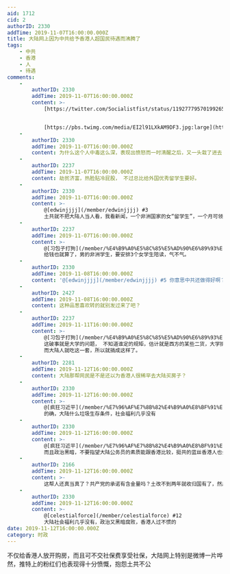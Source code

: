 ```yaml
---
aid: 1712
cid: 2
authorID: 2330
addTime: 2019-11-07T16:00:00.000Z
title: 大陆网上因为中共给予香港人超国民待遇而沸腾了
tags:
    - 中共
    - 香港
    - 人
    - 待遇
comments:
    -
        authorID: 2330
        addTime: 2019-11-07T16:00:00.000Z
        content: >-
            [https://twitter.com/Socialistfist/status/1192777957019926529](https://twitter.com/Socialistfist/status/1192777957019926529)


            [https://pbs.twimg.com/media/EI2l91LXkAM9DF3.jpg:large](https://pbs.twimg.com/media/EI2l91LXkAM9DF3.jpg:large)
    -
        authorID: 2330
        addTime: 2019-11-07T16:00:00.000Z
        content: 为什么这个人中毒这么深，表现出愤怒而一时清醒之后，又一头栽了进去
    -
        authorID: 2237
        addTime: 2019-11-07T16:00:00.000Z
        content: 劫贫济富，热脸贴冷屁股， 不过总比给外国优秀留学生要好。
    -
        authorID: 2330
        addTime: 2019-11-07T16:00:00.000Z
        content: >-
            @[edwinjjjj](/member/edwinjjjj) #3
            土共就不把大陆人当人看，我看新闻，一个非洲国家的女“留学生”，一个月可领4000人民币的学费，大学食堂吃饭还不收她钱，她甚至只留下两千元，另外两千每月寄给在国内的老公。
    -
        authorID: 2237
        addTime: 2019-11-07T16:00:00.000Z
        content: >-
            @[习包子打狗](/member/%E4%B9%A0%E5%8C%85%E5%AD%90%E6%89%93%E7%8B%97) #4
            给钱也就算了，男的非洲学生，要安排3个女学生陪读，气不气。
    -
        authorID: 2330
        addTime: 2019-11-08T16:00:00.000Z
        content: '@[edwinjjjj](/member/edwinjjjj) #5 你意思中共还做得好啊？'
    -
        authorID: 2427
        addTime: 2019-11-08T16:00:00.000Z
        content: 这种品葱喜欢转的就别发过来了吧？
    -
        authorID: 2237
        addTime: 2019-11-11T16:00:00.000Z
        content: >-
            @[习包子打狗](/member/%E4%B9%A0%E5%8C%85%E5%AD%90%E6%89%93%E7%8B%97) #6
            这破事就是大学的问题， 不知道谁定的规矩，估计就是西方的某些二货，大学排名和外国留学生数量有关系，
            而大陆人就吃这一套，所以就搞成这样了。
    -
        authorID: 2281
        addTime: 2019-11-12T16:00:00.000Z
        content: 大陆那帮网民是不是还以为香港人很稀罕去大陆买房子？
    -
        authorID: 2330
        addTime: 2019-11-12T16:00:00.000Z
        content: >-
            @[疯狂习近平](/member/%E7%96%AF%E7%8B%82%E4%B9%A0%E8%BF%91%E5%B9%B3) #9
            的确，大陆什么垃圾生存条件，社会福利几乎没有
    -
        authorID: 2330
        addTime: 2019-11-12T16:00:00.000Z
        content: >-
            @[疯狂习近平](/member/%E7%96%AF%E7%8B%82%E4%B9%A0%E8%BF%91%E5%B9%B3) #9
            而且政治黑暗，不要指望大陆公务员的素质能跟香港比较，挺共的蓝丝香港人也会明显不适应的
    -
        authorID: 2166
        addTime: 2019-11-12T16:00:00.000Z
        content: >-
            这帮人还真当真了？共产党的承诺有含金量吗？土改不到两年就收归国有了，然后是公私合营了，香港回归不到50/2年就要搞一国一制了。现在这些承诺都是骗香港台湾落网而已，就算承诺在香港人里选一个当中华皇帝，又有何不可？
    -
        authorID: 2330
        addTime: 2019-11-12T16:00:00.000Z
        content: >-
            @[celestialforce](/member/celestialforce) #12
            大陆社会福利几乎没有，政治又黑暗腐败，香港人过不惯的
date: 2019-11-12T16:00:00.000Z
category: 时政
---
```


不仅给香港人放开购房，而且可不交社保费享受社保，大陆网上特别是微博一片哗然，推特上的粉红们也表现得十分愤慨，抱怨土共不公
